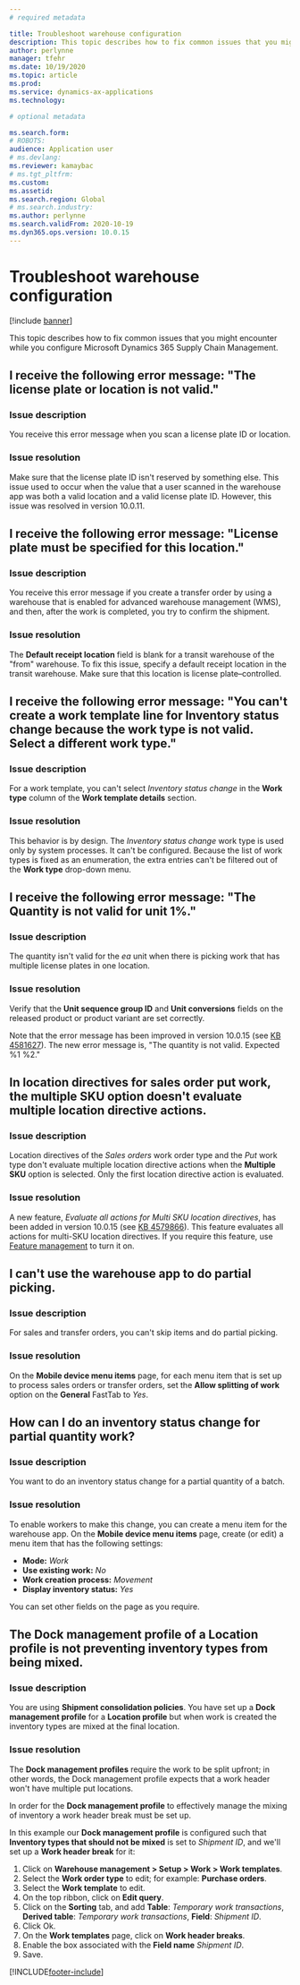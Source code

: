 ```yaml
---
# required metadata

title: Troubleshoot warehouse configuration
description: This topic describes how to fix common issues that you might encounter while you configure Microsoft Dynamics 365 Supply Chain Management.
author: perlynne
manager: tfehr
ms.date: 10/19/2020
ms.topic: article
ms.prod: 
ms.service: dynamics-ax-applications
ms.technology: 

# optional metadata

ms.search.form: 
# ROBOTS: 
audience: Application user
# ms.devlang: 
ms.reviewer: kamaybac
# ms.tgt_pltfrm: 
ms.custom: 
ms.assetid: 
ms.search.region: Global
# ms.search.industry: 
ms.author: perlynne
ms.search.validFrom: 2020-10-19
ms.dyn365.ops.version: 10.0.15
---
```


# Troubleshoot warehouse configuration

[!include [banner](../includes/banner.md)]

This topic describes how to fix common issues that you might encounter while you configure Microsoft Dynamics 365 Supply Chain Management.

## I receive the following error message: "The license plate or location is not valid."

### Issue description

You receive this error message when you scan a license plate ID or location.

### Issue resolution

Make sure that the license plate ID isn't reserved by something else. This issue used to occur when the value that a user scanned in the warehouse app was both a valid location and a valid license plate ID. However, this issue was resolved in version 10.0.11.

## I receive the following error message: "License plate must be specified for this location."

### Issue description

You receive this error message if you create a transfer order by using a warehouse that is enabled for advanced warehouse management (WMS), and then, after the work is completed, you try to confirm the shipment.

### Issue resolution

The **Default receipt location** field is blank for a transit warehouse of the "from" warehouse. To fix this issue, specify a default receipt location in the transit warehouse. Make sure that this location is license plate–controlled.

## I receive the following error message: "You can't create a work template line for Inventory status change because the work type is not valid. Select a different work type."

### Issue description

For a work template, you can't select *Inventory status change* in the **Work type** column of the **Work template details** section.

### Issue resolution

This behavior is by design. The *Inventory status change* work type is used only by system processes. It can't be configured. Because the list of work types is fixed as an enumeration, the extra entries can't be filtered out of the **Work type** drop-down menu.

## I receive the following error message: "The Quantity is not valid for unit 1%."

### Issue description

The quantity isn't valid for the *ea* unit when there is picking work that has multiple license plates in one location.

### Issue resolution

Verify that the **Unit sequence group ID** and **Unit conversions** fields on the released product or product variant are set correctly.

Note that the error message has been improved in version 10.0.15 (see [KB 4581627](https://fix.lcs.dynamics.com/Issue/Details/?bugId=486531)). The new error message is, "The quantity is not valid. Expected %1 %2."

## In location directives for sales order put work, the multiple SKU option doesn't evaluate multiple location directive actions.

### Issue description

Location directives of the *Sales orders* work order type and the *Put* work type don't evaluate multiple location directive actions when the **Multiple SKU** option is selected. Only the first location directive action is evaluated.

### Issue resolution

A new feature, *Evaluate all actions for Multi SKU location directives*, has been added in version 10.0.15 (see [KB 4579866](https://fix.lcs.dynamics.com/Issue/Details?kb=4579866&bugId=475946&dbType=3&qc=1bc41a56de7a3ee419fa76397a6bf282fce5be9b93e427c08a6d916d1dfa3091)). This feature evaluates all actions for multi-SKU location directives. If you require this feature, use [Feature management](../../fin-ops-core/fin-ops/get-started/feature-management/feature-management-overview.md) to turn it on.

## I can't use the warehouse app to do partial picking.

### Issue description

For sales and transfer orders, you can't skip items and do partial picking.

### Issue resolution

On the **Mobile device menu items** page, for each menu item that is set up to process sales orders or transfer orders, set the **Allow splitting of work** option on the **General** FastTab to *Yes*.

## How can I do an inventory status change for partial quantity work?

### Issue description

You want to do an inventory status change for a partial quantity of a batch.

### Issue resolution

To enable workers to make this change, you can create a menu item for the warehouse app. On the **Mobile device menu items** page, create (or edit) a menu item that has the following settings:

- **Mode:** *Work*
- **Use existing work:** *No*
- **Work creation process:** *Movement*
- **Display inventory status:** *Yes*

You can set other fields on the page as you require.

## The Dock management profile of a Location profile is not preventing inventory types from being mixed.

### Issue description

You are using **Shipment consolidation policies**. You have set up a **Dock management profile** for a **Location profile** but when work is created the inventory types are mixed at the final location.

### Issue resolution

The **Dock management profiles** require the work to be split upfront; in other words, the Dock management profile expects that a work header won't have multiple put locations. 

In order for the **Dock management profile** to effectively manage the mixing of inventory a work header break must be set up.

In this example our **Dock management profile** is configured such that **Inventory types that should not be mixed** is set to *Shipment ID*, and we'll set up a **Work header break** for it:

1. Click on **Warehouse management \> Setup \> Work \> Work templates**.
2. Select the **Work order type** to edit; for example: **Purchase orders**.
3. Select the **Work template** to edit. 
4. On the top ribbon, click on **Edit query**. 
5. Click on the **Sorting** tab, and add **Table**: *Temporary work transactions*, **Derived table**: *Temporary work transactions*, **Field**: *Shipment ID*. 
6. Click Ok. 
7. On the **Work templates** page, click on **Work header breaks**.
8. Enable the box associated with the **Field name** *Shipment ID*.
9. Save.



[!INCLUDE[footer-include](../../includes/footer-banner.md)]

